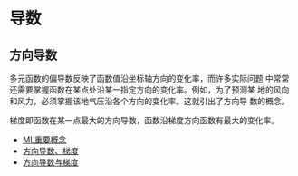 # 导数

## 方向导数
多元函数的偏导数反映了函数值沿坐标轴方向的变化率，而许多实际问题
中常常还需要掌握函数在某点处沿某一指定方向的变化率。例如，为了预测某
地的风向和风力，必须掌握该地气压沿各个方向的变化率。这就引出了方向导
数的概念。


梯度即函数在某一点最大的方向导数，函数沿梯度方向函数有最大的变化率。 
- [ML重要概念](http://blog.csdn.net/walilk/article/details/50978864)
- [方向导数、梯度](http://math.fudan.edu.cn/gdsx/KEJIAN/%E6%96%B9%E5%90%91%E5%AF%BC%E6%95%B0%E5%92%8C%E6%A2%AF%E5%BA%A6.pdf)
- [方向导数与梯度](http://netedu.xauat.edu.cn/jpkc/netedu/jpkc/gdsx/homepage/5jxsd/51/513/5308/530807.htm)
